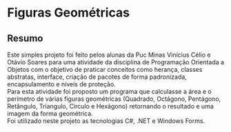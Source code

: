 # Figuras Geométricas
## Resumo
Este simples projeto foi feito pelos alunas da Puc Minas Vinícius Célio e Otávio Soares para uma atividade da disciplina de Programação Orientada a Objetos com o objetivo de praticar conceitos como herança, classes abstratas, interface, criação de pacotes de forma padronizada, encapsulamento e níveis de proteção.
<br>
Para esta atividade foi proposto um programa que calculasse a área e o perímetro de várias figuras geométricas (Quadrado, Octágono, Pentágono, Retângulo, Triangulo, Circulo e Hexágono) retornando o resultado e uma imagem da forma geométrica.
<br>
Foi utilizado neste projeto as tecnologias C#, .NET e Windows Forms.
